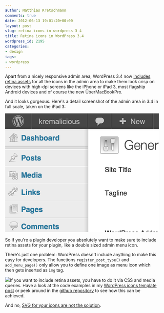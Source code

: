 ```yaml
---
author: Matthias Kretschmann
comments: true
date: 2012-06-13 19:01:20+00:00
layout: post
slug: retina-icons-in-wordpress-3-4
title: Retina icons in WordPress 3.4
wordpress_id: 2195
categories:
- design
tags:
- wordpress
---
```


Apart from a nicely responsive admin area, WordPress 3.4 now [includes retina assets](http://core.trac.wordpress.org/ticket/20293) for all the icons in the admin area to make them look crisp on devices with high-dpi screens like the iPhone or iPad 3, most flagship Android devices and of course the new ÜberMacBookPro. 

And it looks gorgeous. Here's a detail screenshot of the admin area in 3.4 in full scale, taken on the iPad 3:

![](/media/wp34_retina_icons.png)


So if you're a plugin developer you absolutely want to make sure to include retina assets for your plugin, like a double sized admin menu icon.

There's just one problem: WordPress doesn't include anything to make this easy for developers. The functions `register_post_type()` and `add_menu_page()` only allow you to define one image as menu icon which then gets inserted as `img` tag. 

[![](/media/kremalicious-Teaser-WP-Icon-Template-150x150.png)](/wp-icons-template/)If you want to include retina assets, you have to do it via CSS and media queries. Have a look at the code examples in my [WordPress icons template post](/wp-icons-template/) or peek around in the [github repository](https://github.com/kremalicious/wp-icons-template) to see how this can be achieved.

And no, [SVG for your icons are not the solution](http://www.pushing-pixels.org/2011/11/04/about-those-vector-icons.html).
